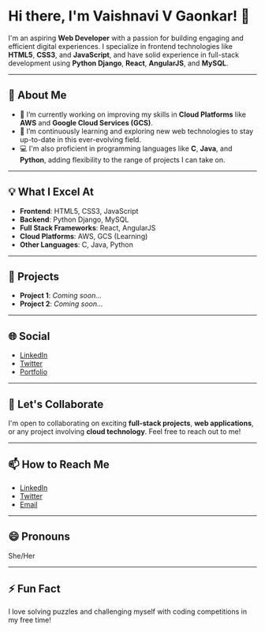 # Hi there, I'm Vaishnavi V Gaonkar! 👋

I'm an aspiring **Web Developer** with a passion for building engaging and efficient digital experiences. I specialize in frontend technologies like **HTML5**, **CSS3**, and **JavaScript**, and have solid experience in full-stack development using **Python Django**, **React**, **AngularJS**, and **MySQL**.

---

## 👀 About Me
- 🔭 I’m currently working on improving my skills in **Cloud Platforms** like **AWS** and **Google Cloud Services (GCS)**.
- 🌱 I’m continuously learning and exploring new web technologies to stay up-to-date in this ever-evolving field.
- 💻 I'm also proficient in programming languages like **C**, **Java**, and **Python**, adding flexibility to the range of projects I can take on.

---

## 💡 What I Excel At
- **Frontend**: HTML5, CSS3, JavaScript
- **Backend**: Python Django, MySQL
- **Full Stack Frameworks**: React, AngularJS
- **Cloud Platforms**: AWS, GCS (Learning)
- **Other Languages**: C, Java, Python

---

## 💼 Projects
- **Project 1**: *Coming soon...*
- **Project 2**: *Coming soon...*

---

## 🌐 Social
- [LinkedIn](#) 
- [Twitter](#) 
- [Portfolio](#)

---

## 💞️ Let's Collaborate
I'm open to collaborating on exciting **full-stack projects**, **web applications**, or any project involving **cloud technology**. Feel free to reach out to me!

---

## 📫 How to Reach Me
- [LinkedIn](#) 
- [Twitter](#) 
- [Email](mailto:vaishnavivg@example.com)

---

## 😄 Pronouns
She/Her

---

## ⚡ Fun Fact
I love solving puzzles and challenging myself with coding competitions in my free time!
